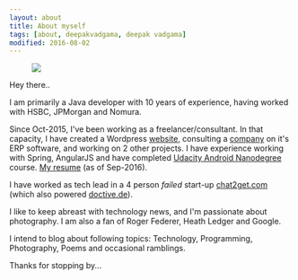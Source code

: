 ```yaml
---
layout: about
title: About myself
tags: [about, deepakvadgama, deepak vadgama]
modified: 2016-08-02
---
```


<figure>
    <a href="http://plus.google.com/+DeepakVadgama/photos"><img src="{{ site.url }}/images/aboutpage-image.jpg"></a>
</figure>

Hey there.. 

I am primarily a Java developer with 10 years of experience, having worked with HSBC, JPMorgan and Nomura. 

Since Oct-2015, I've been working as a freelancer/consultant. 
In that capacity, I have created a Wordpress [website](https://balajiextrusions.com), consulting a [company](https://balajiextrusions.com) on it's ERP software, and working on 2 other projects. 
I have experience working with Spring, AngularJS and have completed [Udacity Android Nanodegree](https://www.udacity.com/course/android-developer-nanodegree--nd801) course. [My resume](https://docs.google.com/document/d/1LgFWkJshx94o0DCmTvFmd_dlUNva9Vc4W7PAchhh3q4/edit?usp=sharing) (as of Sep-2016).  

I have worked as tech lead in a 4 person *failed* start-up [chat2get.com](http://www.chat2get.com) (which also powered [doctive.de](http://doctive.de)). 

I like to keep abreast with technology news, and I'm passionate about photography. I am also a fan of Roger Federer, Heath Ledger and Google.

I intend to blog about following topics: Technology, Programming, Photography, Poems and occasional ramblings.

Thanks for stopping by... 
